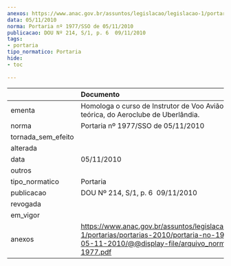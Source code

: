 ```yaml
---
anexos: https://www.anac.gov.br/assuntos/legislacao/legislacao-1/portarias/portarias-2010/portaria-no-1977-sso-de-05-11-2010/@@display-file/arquivo_norma/PA2010-1977.pdf
data: 05/11/2010
norma: Portaria nº 1977/SSO de 05/11/2010
publicacao: DOU Nº 214, S/1, p. 6  09/11/2010
tags:
- portaria
tipo_normatico: Portaria
hide: 
- toc 
 
---
```


|                    | Documento                                                                                                                                                         |
|:-------------------|:------------------------------------------------------------------------------------------------------------------------------------------------------------------|
| ementa             | Homologa o curso de Instrutor de Voo Avião, parte teórica, do Aeroclube de Uberlândia.                                                                            |
| norma              | Portaria nº 1977/SSO de 05/11/2010                                                                                                                                |
| tornada_sem_efeito |                                                                                                                                                                   |
| alterada           |                                                                                                                                                                   |
| data               | 05/11/2010                                                                                                                                                        |
| outros             |                                                                                                                                                                   |
| tipo_normatico     | Portaria                                                                                                                                                          |
| publicacao         | DOU Nº 214, S/1, p. 6  09/11/2010                                                                                                                                 |
| revogada           |                                                                                                                                                                   |
| em_vigor           |                                                                                                                                                                   |
| anexos             | https://www.anac.gov.br/assuntos/legislacao/legislacao-1/portarias/portarias-2010/portaria-no-1977-sso-de-05-11-2010/@@display-file/arquivo_norma/PA2010-1977.pdf |